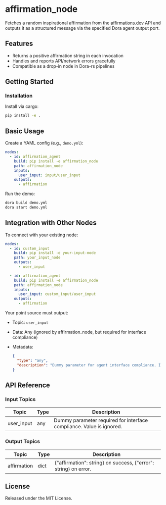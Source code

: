 # affirmation_node

Fetches a random inspirational affirmation from the [affirmations.dev](https://www.affirmations.dev/) API and outputs it as a structured message via the specified Dora agent output port.

## Features
- Returns a positive affirmation string in each invocation
- Handles and reports API/network errors gracefully
- Compatible as a drop-in node in Dora-rs pipelines

## Getting Started

### Installation
Install via cargo:
```bash
pip install -e .
```

## Basic Usage

Create a YAML config (e.g., `demo.yml`):

```yaml
nodes:
  - id: affirmation_agent
    build: pip install -e affirmation_node
    path: affirmation_node
    inputs:
      user_input: input/user_input
    outputs:
      - affirmation
```

Run the demo:

```bash
dora build demo.yml
dora start demo.yml
```


## Integration with Other Nodes

To connect with your existing node:

```yaml
nodes:
  - id: custom_input
    build: pip install -e your-input-node
    path: your_input_node
    outputs:
      - user_input

  - id: affirmation_agent
    build: pip install -e affirmation_node
    path: affirmation_node
    inputs:
      user_input: custom_input/user_input
    outputs:
      - affirmation
```

Your point source must output:

* Topic: `user_input`
* Data: Any (ignored by affirmation_node, but required for interface compliance)
* Metadata:

  ```json
  {
    "type": "any",
    "description": "Dummy parameter for agent interface compliance. Ignored by affirmation_node."
  }
  ```

## API Reference

### Input Topics

| Topic       | Type | Description                                     |
|-------------|------|-------------------------------------------------|
| user_input  | any  | Dummy parameter required for interface compliance. Value is ignored. |

### Output Topics

| Topic        | Type     | Description                                                           |
|--------------|----------|-----------------------------------------------------------------------|
| affirmation  | dict     | {"affirmation": string} on success, {"error": string} on error.     |


## License

Released under the MIT License.
